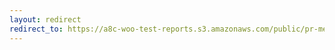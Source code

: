 ```yaml
---
layout: redirect
redirect_to: https://a8c-woo-test-reports.s3.amazonaws.com/public/pr-merge/38647/e2e/index.html
---
```

